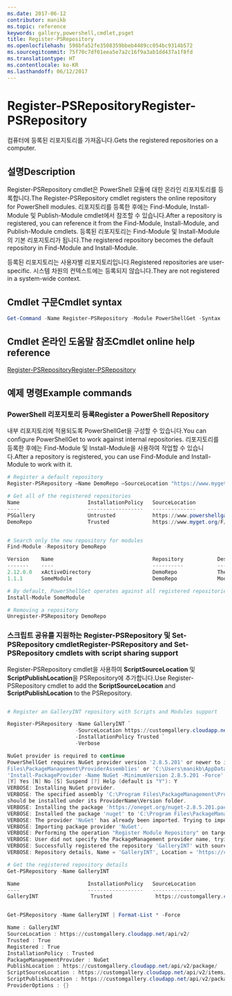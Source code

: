 ```yaml
---
ms.date: 2017-06-12
contributor: manikb
ms.topic: reference
keywords: gallery,powershell,cmdlet,psget
title: Register-PSRepository
ms.openlocfilehash: 598bfa52fe3508359bbeb4489cc054bc9314b572
ms.sourcegitcommit: 75f70c7df01eea5e7a2c16f9a3ab1dd437a1f8fd
ms.translationtype: HT
ms.contentlocale: ko-KR
ms.lasthandoff: 06/12/2017
---
```

# <a name="register-psrepository"></a><span data-ttu-id="71397-103">Register-PSRepository</span><span class="sxs-lookup"><span data-stu-id="71397-103">Register-PSRepository</span></span>

<span data-ttu-id="71397-104">컴퓨터에 등록된 리포지토리를 가져옵니다.</span><span class="sxs-lookup"><span data-stu-id="71397-104">Gets the registered repositories on a computer.</span></span>

## <a name="description"></a><span data-ttu-id="71397-105">설명</span><span class="sxs-lookup"><span data-stu-id="71397-105">Description</span></span>

<span data-ttu-id="71397-106">Register-PSRepository cmdlet은 PowerShell 모듈에 대한 온라인 리포지토리를 등록합니다.</span><span class="sxs-lookup"><span data-stu-id="71397-106">The Register-PSRepository cmdlet registers the online repository for PowerShell modules.</span></span> <span data-ttu-id="71397-107">리포지토리를 등록한 후에는 Find-Module, Install-Module 및 Publish-Module cmdlet에서 참조할 수 있습니다.</span><span class="sxs-lookup"><span data-stu-id="71397-107">After a repository is registered, you can reference it from the Find-Module, Install-Module, and Publish-Module cmdlets.</span></span> <span data-ttu-id="71397-108">등록된 리포지토리는 Find-Module 및 Install-Module의 기본 리포지토리가 됩니다.</span><span class="sxs-lookup"><span data-stu-id="71397-108">The registered repository becomes the default repository in Find-Module and Install-Module.</span></span> 

<span data-ttu-id="71397-109">등록된 리포지토리는 사용자별 리포지토리입니다.</span><span class="sxs-lookup"><span data-stu-id="71397-109">Registered repositories are user-specific.</span></span> <span data-ttu-id="71397-110">시스템 차원의 컨텍스트에는 등록되지 않습니다.</span><span class="sxs-lookup"><span data-stu-id="71397-110">They are not registered in a system-wide context.</span></span>


## <a name="cmdlet-syntax"></a><span data-ttu-id="71397-111">Cmdlet 구문</span><span class="sxs-lookup"><span data-stu-id="71397-111">Cmdlet syntax</span></span>

```powershell
Get-Command -Name Register-PSRepository -Module PowerShellGet -Syntax
```
## <a name="cmdlet-online-help-reference"></a><span data-ttu-id="71397-112">Cmdlet 온라인 도움말 참조</span><span class="sxs-lookup"><span data-stu-id="71397-112">Cmdlet online help reference</span></span>

[<span data-ttu-id="71397-113">Register-PSRepository</span><span class="sxs-lookup"><span data-stu-id="71397-113">Register-PSRepository</span></span>](http://go.microsoft.com/fwlink/?LinkID=517129)

## <a name="example-commands"></a><span data-ttu-id="71397-114">예제 명령</span><span class="sxs-lookup"><span data-stu-id="71397-114">Example commands</span></span>

### <a name="register-a-powershell-repository"></a><span data-ttu-id="71397-115">PowerShell 리포지토리 등록</span><span class="sxs-lookup"><span data-stu-id="71397-115">Register a PowerShell Repository</span></span>
<span data-ttu-id="71397-116">내부 리포지토리에 적용되도록 PowerShellGet을 구성할 수 있습니다.</span><span class="sxs-lookup"><span data-stu-id="71397-116">You can configure PowerShellGet to work against internal repositories.</span></span> <span data-ttu-id="71397-117">리포지토리를 등록한 후에는 Find-Module 및 Install-Module을 사용하여 작업할 수 있습니다.</span><span class="sxs-lookup"><span data-stu-id="71397-117">After a repository is registered, you can use Find-Module and Install-Module to work with it.</span></span>

```powershell
# Register a default repository
Register-PSRepository –Name DemoRepo –SourceLocation "https://www.myget.org/F/powershellgetdemo/api/v2" –InstallationPolicy –Trusted

# Get all of the registered repositories
Name                      InstallationPolicy   SourceLocation
----                      ------------------   --------------
PSGallery                 Untrusted            https://www.powershellgallery.com/api/v2/
DemoRepo                  Trusted              https://www.myget.org/F/powershellgetdemo/api/v2


# Search only the new repository for modules
Find-Module -Repository DemoRepo

Version    Name                                Repository           Description
-------    ----                                ----------           -----------
2.12.0.0   xActiveDirectory                    DemoRepo             The xActiveDirectory module is originally part of the Windows PowerShell Desired State Configuration (DSC) Resource Kit. This version has been modified for use in Azure. This module contains the xADD...
1.1.1      SomeModule                          DemoRepo             Module description.

# By default, PowerShellGet operates against all registered repositories when none is specified. In this example, the “SomeModule” module is installed from the DemoRepo.
Install-Module SomeModule

# Removing a repository
Unregister-PSRepository DemoRepo
```


### <a name="register-psrepository-and-set-psrepository-cmdlets-with-script-sharing-support"></a><span data-ttu-id="71397-118">스크립트 공유를 지원하는 Register-PSRepository 및 Set-PSRepository cmdlet</span><span class="sxs-lookup"><span data-stu-id="71397-118">Register-PSRepository and Set-PSRepository cmdlets with script sharing support</span></span>

<span data-ttu-id="71397-119">Register-PSRepository cmdlet을 사용하여 **ScriptSourceLocation** 및 **ScriptPublishLocation**을 PSRepository에 추가합니다.</span><span class="sxs-lookup"><span data-stu-id="71397-119">Use Register-PSRepository cmdlet to add the **ScriptSourceLocation** and **ScriptPublishLocation** to the PSRepository.</span></span>

```powershell

# Register an GalleryINT repository with Scripts and Modules support

Register-PSRepository -Name GalleryINT `
                      -SourceLocation https://customgallery.cloudapp.net `
                      -InstallationPolicy Trusted `
                      -Verbose

NuGet provider is required to continue
PowerShellGet requires NuGet provider version '2.8.5.201' or newer to interact with NuGet-based repositories. The NuGet provider must be available in 'C:\Program
Files\PackageManagement\ProviderAssemblies' or 'C:\Users\manikb\AppData\Local\PackageManagement\ProviderAssemblies'. You can also install the NuGet provider by running
'Install-PackageProvider -Name NuGet -MinimumVersion 2.8.5.201 -Force'. Do you want PowerShellGet to install and import the NuGet provider now?
[Y] Yes [N] No [S] Suspend [?] Help (default is "Y"): Y
VERBOSE: Installing NuGet provider.
VERBOSE: The specified assembly 'C:\Program Files\PackageManagement\ProviderAssemblies\nuget-anycpu.exe' is installed at top level directory. However it is recommended that the assemblies
should be installed under its ProviderName\Version folder.
VERBOSE: Installing the package 'https://oneget.org/nuget-2.8.5.201.package.swidtag'.
VERBOSE: Installed the package 'nuget' to 'C:\Program Files\PackageManagement\ProviderAssemblies\nuget\2.8.5.201\Microsoft.PackageManagement.NuGetProvider.dll'.
VERBOSE: The provider 'NuGet' has already been imported. Trying to import it again.
VERBOSE: Importing package provider 'NuGet'.
VERBOSE: Performing the operation "Register Module Repository" on target "Module Repository 'GalleryINT' (https://customgallery.cloudapp.net/) in provider 'PowerShellGet'".
VERBOSE: User did not specify the PackageManagement provider name, trying with the provider name 'NuGet'.
VERBOSE: Successfully registered the repository 'GalleryINT' with source location 'https://customgallery.cloudapp.net/api/v2/'.
VERBOSE: Repository details, Name = 'GalleryINT', Location = 'https://customgallery.cloudapp.net/api/v2/'; IsTrusted = 'True'; IsRegistered = 'True'.

# Get the registered repository details
Get-PSRepository -Name GalleryINT

Name                      InstallationPolicy   SourceLocation
----                      ------------------   --------------
GalleryINT                 Trusted              https://customgallery.cloudapp.net/api/v2/


Get-PSRepository -Name GalleryINT | Format-List * -Force

Name : GalleryINT
SourceLocation : https://customgallery.cloudapp.net/api/v2/
Trusted : True
Registered : True
InstallationPolicy : Trusted
PackageManagementProvider : NuGet
PublishLocation : https://customgallery.cloudapp.net/api/v2/package/
ScriptSourceLocation : https://customgallery.cloudapp.net/api/v2/items/psscript/
ScriptPublishLocation : https://customgallery.cloudapp.net/api/v2/package/
ProviderOptions : {}

```

